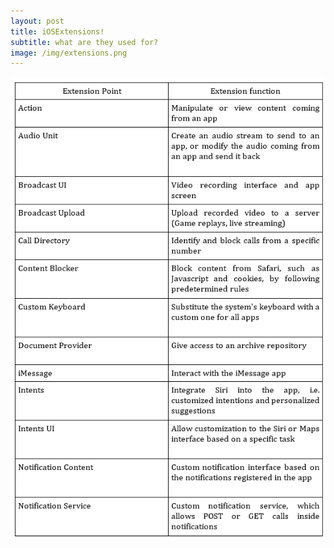 ```yaml
---
layout: post
title: iOSExtensions!
subtitle: what are they used for?
image: /img/extensions.png
---
```

![image](../img/extensions.png)




 



 












